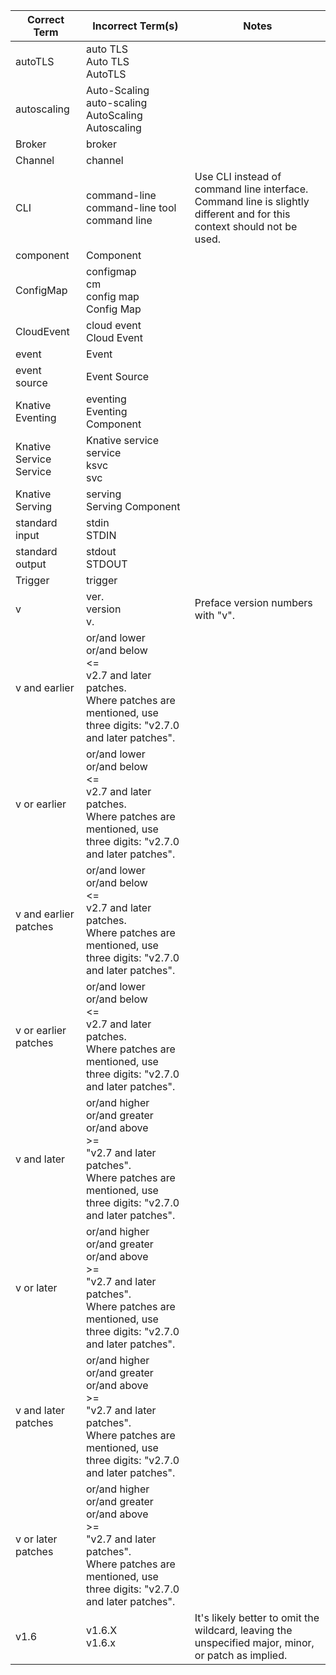 | Correct Term                          | Incorrect Term(s)                                          | Notes                                                                                                                                      |
|---------------------------------------|------------------------------------------------------------|--------------------------------------------------------------------------------------------------------------------------------------------|
| autoTLS                               | auto TLS<br>Auto TLS<br>AutoTLS                            |                                                                                                                                            |
| autoscaling                           | Auto-Scaling<br>auto-scaling<br>AutoScaling<br>Autoscaling |                                                                                                                                            |
| Broker                                | broker                                                     |                                                                                                                                            |
| Channel                               | channel                                                    |                                                                                                                                            |
| CLI                                   | command-line<br>command-line tool<br>command line          | Use CLI instead of command line interface. Command line is slightly different and for this context should not be used.                     |
| component                             | Component                                                  |                                                                                                                                            |
| ConfigMap                             | configmap<br>cm<br>config map<br>Config Map                |                                                                                                                                            |
| CloudEvent                            | cloud event<br>Cloud Event                                 |                                                                                                                                            |
| event                                 | Event                                                      |                                                                                                                                            |
| event source                          | Event Source                                               |                                                                                                                                            |
| Knative Eventing                      | eventing<br>Eventing Component                             |                                                                                                                                            |
| Knative Service<br>Service            | Knative service<br>service<br>ksvc<br>svc                  |                                                                                                                                            |
| Knative Serving                       | serving<br>Serving Component                               |                                                                                                                                            |
| standard input                        | stdin<br>STDIN                                             |                                                                                                                                            |
| standard output                       | stdout<br>STDOUT                                           |                                                                                                                                            |
| Trigger                               | trigger                                                    |                                                                                                                                            |
| v                                     | ver.<br>version<br>v.                                      | Preface version numbers with "v".                                                                                                          |
| v<version-number> and earlier         | or/and lower<br>or/and below<br><=<br>v2.7 and later patches.<br>Where patches are mentioned, use three digits: "v2.7.0 and later patches". |                                                           |
| v<version-number> or earlier          | or/and lower<br>or/and below<br><=<br>v2.7 and later patches.<br>Where patches are mentioned, use three digits: "v2.7.0 and later patches". |                                                           |
| v<version number> and earlier patches | or/and lower<br>or/and below<br><=<br>v2.7 and later patches.<br>Where patches are mentioned, use three digits: "v2.7.0 and later patches". |                                                           |
| v<version number> or earlier patches  | or/and lower<br>or/and below<br><=<br>v2.7 and later patches.<br>Where patches are mentioned, use three digits: "v2.7.0 and later patches". |                                                           |
| v<version-number> and later           | or/and higher<br>or/and greater<br>or/and above<br>>=<br>"v2.7 and later patches".<br>Where patches are mentioned, use three digits: "v2.7.0 and later patches". |                                      |
| v<version-number> or later            | or/and higher<br>or/and greater<br>or/and above<br>>=<br>"v2.7 and later patches".<br>Where patches are mentioned, use three digits: "v2.7.0 and later patches". |                                      |
| v<version-number> and later patches   | or/and higher<br>or/and greater<br>or/and above<br>>=<br>"v2.7 and later patches".<br>Where patches are mentioned, use three digits: "v2.7.0 and later patches". |                                      |
| v<version-number> or later patches    | or/and higher<br>or/and greater<br>or/and above<br>>=<br>"v2.7 and later patches".<br>Where patches are mentioned, use three digits: "v2.7.0 and later patches". |                                      |
| v1.6                                  | v1.6.X<br>v1.6.x                                           | It's likely better to omit the wildcard, leaving the unspecified major, minor, or patch as implied. |                                      |
